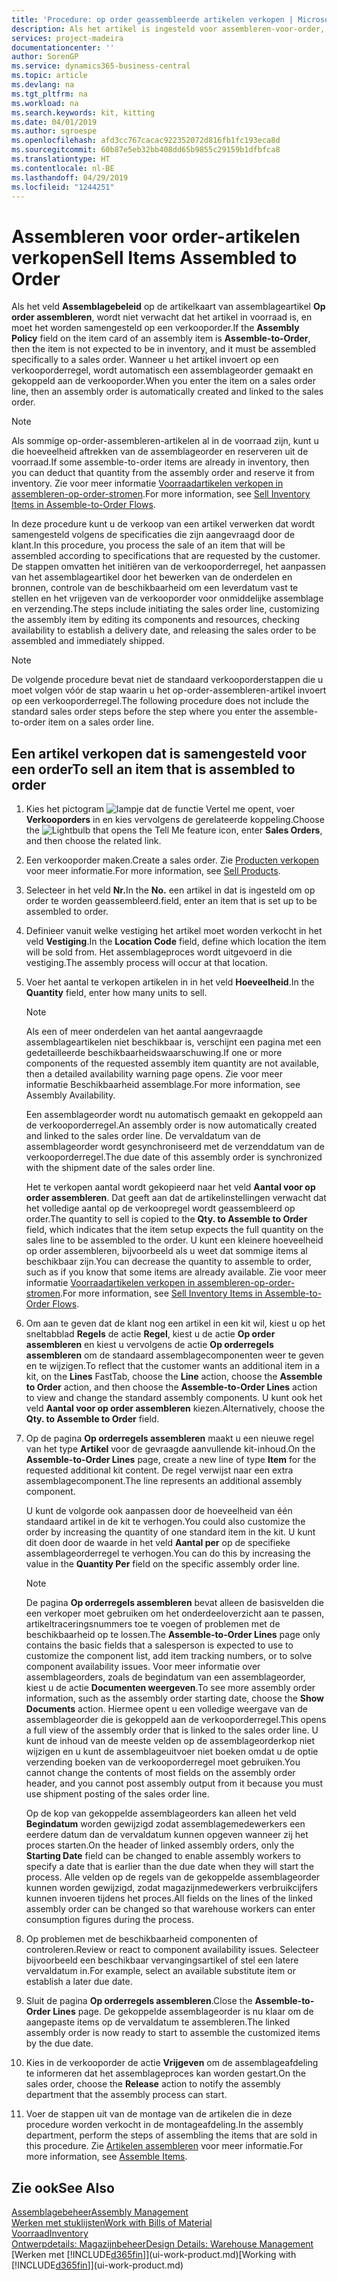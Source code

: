 ```yaml
---
title: 'Procedure: op order geassembleerde artikelen verkopen | Microsoft Docs'
description: Als het artikel is ingesteld voor assembleren-voor-order, wordt het artikel niet verwacht in voorraad te zijn en moet het specifiek voor een verkooporder worden geassembleerd. Wanneer u het artikel invoert op een verkooporderregel, wordt automatisch een assemblageorder gemaakt en gekoppeld aan de verkooporder.
services: project-madeira
documentationcenter: ''
author: SorenGP
ms.service: dynamics365-business-central
ms.topic: article
ms.devlang: na
ms.tgt_pltfrm: na
ms.workload: na
ms.search.keywords: kit, kitting
ms.date: 04/01/2019
ms.author: sgroespe
ms.openlocfilehash: afd3cc767cacac922352072d816fb1fc193eca8d
ms.sourcegitcommit: 60b87e5eb32bb408dd65b9855c29159b1dfbfca8
ms.translationtype: HT
ms.contentlocale: nl-BE
ms.lasthandoff: 04/29/2019
ms.locfileid: "1244251"
---
```

# <a name="sell-items-assembled-to-order"></a><span data-ttu-id="9ad74-104">Assembleren voor order-artikelen verkopen</span><span class="sxs-lookup"><span data-stu-id="9ad74-104">Sell Items Assembled to Order</span></span>
<span data-ttu-id="9ad74-105">Als het veld **Assemblagebeleid** op de artikelkaart van assemblageartikel **Op order assembleren**, wordt niet verwacht dat het artikel in voorraad is, en moet het worden samengesteld op een verkooporder.</span><span class="sxs-lookup"><span data-stu-id="9ad74-105">If the **Assembly Policy** field on the item card of an assembly item is **Assemble-to-Order**, then the item is not expected to be in inventory, and it must be assembled specifically to a sales order.</span></span> <span data-ttu-id="9ad74-106">Wanneer u het artikel invoert op een verkooporderregel, wordt automatisch een assemblageorder gemaakt en gekoppeld aan de verkooporder.</span><span class="sxs-lookup"><span data-stu-id="9ad74-106">When you enter the item on a sales order line, then an assembly order is automatically created and linked to the sales order.</span></span>  

> [!NOTE]  
>  <span data-ttu-id="9ad74-107">Als sommige op-order-assembleren-artikelen al in de voorraad zijn, kunt u die hoeveelheid aftrekken van de assemblageorder en reserveren uit de voorraad.</span><span class="sxs-lookup"><span data-stu-id="9ad74-107">If some assemble-to-order items are already in inventory, then you can deduct that quantity from the assembly order and reserve it from inventory.</span></span> <span data-ttu-id="9ad74-108">Zie voor meer informatie [Voorraadartikelen verkopen in assembleren-op-order-stromen](assembly-how-to-sell-assemble-to-order-items-and-inventory-items-together.md).</span><span class="sxs-lookup"><span data-stu-id="9ad74-108">For more information, see [Sell Inventory Items in Assemble-to-Order Flows](assembly-how-to-sell-assemble-to-order-items-and-inventory-items-together.md).</span></span>  

<span data-ttu-id="9ad74-109">In deze procedure kunt u de verkoop van een artikel verwerken dat wordt samengesteld volgens de specificaties die zijn aangevraagd door de klant.</span><span class="sxs-lookup"><span data-stu-id="9ad74-109">In this procedure, you process the sale of an item that will be assembled according to specifications that are requested by the customer.</span></span> <span data-ttu-id="9ad74-110">De stappen omvatten het initiëren van de verkooporderregel, het aanpassen van het assemblageartikel door het bewerken van de onderdelen en bronnen, controle van de beschikbaarheid om een leverdatum vast te stellen en het vrijgeven van de verkooporder voor onmiddelijke assemblage en verzending.</span><span class="sxs-lookup"><span data-stu-id="9ad74-110">The steps include initiating the sales order line, customizing the assembly item by editing its components and resources, checking availability to establish a delivery date, and releasing the sales order to be assembled and immediately shipped.</span></span>  

> [!NOTE]  
>  <span data-ttu-id="9ad74-111">De volgende procedure bevat niet de standaard verkooporderstappen die u moet volgen vóór de stap waarin u het op-order-assembleren-artikel invoert op een verkooporderregel.</span><span class="sxs-lookup"><span data-stu-id="9ad74-111">The following procedure does not include the standard sales order steps before the step where you enter the assemble-to-order item on a sales order line.</span></span>  

## <a name="to-sell-an-item-that-is-assembled-to-order"></a><span data-ttu-id="9ad74-112">Een artikel verkopen dat is samengesteld voor een order</span><span class="sxs-lookup"><span data-stu-id="9ad74-112">To sell an item that is assembled to order</span></span>  
1.  <span data-ttu-id="9ad74-113">Kies het pictogram ![lampje dat de functie Vertel me opent](media/ui-search/search_small.png "Vertel me wat u wilt doen"), voer **Verkooporders** in en kies vervolgens de gerelateerde koppeling.</span><span class="sxs-lookup"><span data-stu-id="9ad74-113">Choose the ![Lightbulb that opens the Tell Me feature](media/ui-search/search_small.png "Tell me what you want to do") icon, enter **Sales Orders**, and then choose the related link.</span></span>  
2.  <span data-ttu-id="9ad74-114">Een verkooporder maken.</span><span class="sxs-lookup"><span data-stu-id="9ad74-114">Create a sales order.</span></span> <span data-ttu-id="9ad74-115">Zie [Producten verkopen](sales-how-sell-products.md) voor meer informatie.</span><span class="sxs-lookup"><span data-stu-id="9ad74-115">For more information, see [Sell Products](sales-how-sell-products.md).</span></span>  
3.  <span data-ttu-id="9ad74-116">Selecteer in het veld **Nr.**</span><span class="sxs-lookup"><span data-stu-id="9ad74-116">In the **No.**</span></span> <span data-ttu-id="9ad74-117">een artikel in dat is ingesteld om op order te worden geassembleerd.</span><span class="sxs-lookup"><span data-stu-id="9ad74-117">field, enter an item that is set up to be assembled to order.</span></span>  
4.  <span data-ttu-id="9ad74-118">Definieer vanuit welke vestiging het artikel moet worden verkocht in het veld **Vestiging**.</span><span class="sxs-lookup"><span data-stu-id="9ad74-118">In the **Location Code** field, define which location the item will be sold from.</span></span> <span data-ttu-id="9ad74-119">Het assemblageproces wordt uitgevoerd in die vestiging.</span><span class="sxs-lookup"><span data-stu-id="9ad74-119">The assembly process will occur at that location.</span></span>  
5.  <span data-ttu-id="9ad74-120">Voer het aantal te verkopen artikelen in in het veld **Hoeveelheid**.</span><span class="sxs-lookup"><span data-stu-id="9ad74-120">In the **Quantity** field, enter how many units to sell.</span></span>  

    > [!NOTE]  
    >  <span data-ttu-id="9ad74-121">Als een of meer onderdelen van het aantal aangevraagde assemblageartikelen niet beschikbaar is, verschijnt een pagina met een gedetailleerde beschikbaarheidswaarschuwing.</span><span class="sxs-lookup"><span data-stu-id="9ad74-121">If one or more components of the requested assembly item quantity are not available, then a detailed availability warning page opens.</span></span> <span data-ttu-id="9ad74-122">Zie voor meer informatie Beschikbaarheid assemblage.</span><span class="sxs-lookup"><span data-stu-id="9ad74-122">For more information, see Assembly Availability.</span></span>  

    <span data-ttu-id="9ad74-123">Een assemblageorder wordt nu automatisch gemaakt en gekoppeld aan de verkooporderregel.</span><span class="sxs-lookup"><span data-stu-id="9ad74-123">An assembly order is now automatically created and linked to the sales order line.</span></span> <span data-ttu-id="9ad74-124">De vervaldatum van de assemblageorder wordt gesynchroniseerd met de verzenddatum van de verkooporderregel.</span><span class="sxs-lookup"><span data-stu-id="9ad74-124">The due date of this assembly order is synchronized with the shipment date of the sales order line.</span></span>  

    <span data-ttu-id="9ad74-125">Het te verkopen aantal wordt gekopieerd naar het veld **Aantal voor op order assembleren**. Dat geeft aan dat de artikelinstellingen verwacht dat het volledige aantal op de verkoopregel wordt geassembleerd op order.</span><span class="sxs-lookup"><span data-stu-id="9ad74-125">The quantity to sell is copied to the **Qty. to Assemble to Order** field, which indicates that the item setup expects the full quantity on the sales line to be assembled to the order.</span></span> <span data-ttu-id="9ad74-126">U kunt een kleinere hoeveelheid op order assembleren, bijvoorbeeld als u weet dat sommige items al beschikbaar zijn.</span><span class="sxs-lookup"><span data-stu-id="9ad74-126">You can decrease the quantity to assemble to order, such as if you know that some items are already available.</span></span> <span data-ttu-id="9ad74-127">Zie voor meer informatie [Voorraadartikelen verkopen in assembleren-op-order-stromen](assembly-how-to-sell-inventory-items-in-assemble-to-order-flows.md).</span><span class="sxs-lookup"><span data-stu-id="9ad74-127">For more information, see [Sell Inventory Items in Assemble-to-Order Flows](assembly-how-to-sell-inventory-items-in-assemble-to-order-flows.md).</span></span>  

6.  <span data-ttu-id="9ad74-128">Om aan te geven dat de klant nog een artikel in een kit wil, kiest u op het sneltabblad **Regels** de actie **Regel**, kiest u de actie **Op order assembleren** en kiest u vervolgens de actie **Op orderregels assembleren** om de standaard assemblagecomponenten weer te geven en te wijzigen.</span><span class="sxs-lookup"><span data-stu-id="9ad74-128">To reflect that the customer wants an additional item in a kit, on the **Lines** FastTab, choose the **Line** action, choose the **Assemble to Order** action, and then choose the **Assemble-to-Order Lines** action to view and change the standard assembly components.</span></span> <span data-ttu-id="9ad74-129">U kunt ook het veld **Aantal voor op order assembleren** kiezen.</span><span class="sxs-lookup"><span data-stu-id="9ad74-129">Alternatively, choose the **Qty. to Assemble to Order** field.</span></span>  
7.  <span data-ttu-id="9ad74-130">Op de pagina **Op orderregels assembleren** maakt u een nieuwe regel van het type **Artikel** voor de gevraagde aanvullende kit-inhoud.</span><span class="sxs-lookup"><span data-stu-id="9ad74-130">On the **Assemble-to-Order Lines** page, create a new line of type **Item** for the requested additional kit content.</span></span> <span data-ttu-id="9ad74-131">De regel verwijst naar een extra assemblagecomponent.</span><span class="sxs-lookup"><span data-stu-id="9ad74-131">The line represents an additional assembly component.</span></span>  

    <span data-ttu-id="9ad74-132">U kunt de volgorde ook aanpassen door de hoeveelheid van één standaard artikel in de kit te verhogen.</span><span class="sxs-lookup"><span data-stu-id="9ad74-132">You could also customize the order by increasing the quantity of one standard item in the kit.</span></span> <span data-ttu-id="9ad74-133">U kunt dit doen door de waarde in het veld **Aantal per** op de specifieke assemblageorderregel te verhogen.</span><span class="sxs-lookup"><span data-stu-id="9ad74-133">You can do this by increasing the value in the **Quantity Per** field on the specific assembly order line.</span></span>  

    > [!NOTE]  
    >  <span data-ttu-id="9ad74-134">De pagina **Op orderregels assembleren** bevat alleen de basisvelden die een verkoper moet gebruiken om het onderdeeloverzicht aan te passen, artikeltraceringsnummers toe te voegen of problemen met de beschikbaarheid op te lossen.</span><span class="sxs-lookup"><span data-stu-id="9ad74-134">The **Assemble-to-Order Lines** page only contains the basic fields that a salesperson is expected to use to customize the component list, add item tracking numbers, or to solve component availability issues.</span></span> <span data-ttu-id="9ad74-135">Voor meer informatie over assemblageorders, zoals de begindatum van een assemblageorder, kiest u de actie **Documenten weergeven**.</span><span class="sxs-lookup"><span data-stu-id="9ad74-135">To see more assembly order information, such as the assembly order starting date, choose the **Show Documents** action.</span></span> <span data-ttu-id="9ad74-136">Hiermee opent u een volledige weergave van de assemblageorder die is gekoppeld aan de verkooporderregel.</span><span class="sxs-lookup"><span data-stu-id="9ad74-136">This opens a full view of the assembly order that is linked to the sales order line.</span></span> <span data-ttu-id="9ad74-137">U kunt de inhoud van de meeste velden op de assemblageorderkop niet wijzigen en u kunt de assemblageuitvoer niet boeken omdat u de optie verzending boeken van de verkooporderregel moet gebruiken.</span><span class="sxs-lookup"><span data-stu-id="9ad74-137">You cannot change the contents of most fields on the assembly order header, and you cannot post assembly output from it because you must use shipment posting of the sales order line.</span></span>  
    >   
    >  <span data-ttu-id="9ad74-138">Op de kop van gekoppelde assemblageorders kan alleen het veld **Begindatum** worden gewijzigd zodat assemblagemedewerkers een eerdere datum dan de vervaldatum kunnen opgeven wanneer zij het proces starten.</span><span class="sxs-lookup"><span data-stu-id="9ad74-138">On the header of linked assembly orders, only the **Starting Date** field can be changed to enable assembly workers to specify a date that is earlier than the due date when they will start the process.</span></span> <span data-ttu-id="9ad74-139">Alle velden op de regels van de gekoppelde assemblageorder kunnen worden gewijzigd, zodat magazijnmedewerkers verbruikcijfers kunnen invoeren tijdens het proces.</span><span class="sxs-lookup"><span data-stu-id="9ad74-139">All fields on the lines of the linked assembly order can be changed so that warehouse workers can enter consumption figures during the process.</span></span>  

8.  <span data-ttu-id="9ad74-140">Op problemen met de beschikbaarheid componenten of controleren.</span><span class="sxs-lookup"><span data-stu-id="9ad74-140">Review or react to component availability issues.</span></span> <span data-ttu-id="9ad74-141">Selecteer bijvoorbeeld een beschikbaar vervangingsartikel of stel een latere vervaldatum in.</span><span class="sxs-lookup"><span data-stu-id="9ad74-141">For example, select an available substitute item or establish a later due date.</span></span>  
9. <span data-ttu-id="9ad74-142">Sluit de pagina **Op orderregels assembleren**.</span><span class="sxs-lookup"><span data-stu-id="9ad74-142">Close the **Assemble-to-Order Lines** page.</span></span> <span data-ttu-id="9ad74-143">De gekoppelde assemblageorder is nu klaar om de aangepaste items op de vervaldatum te assembleren.</span><span class="sxs-lookup"><span data-stu-id="9ad74-143">The linked assembly order is now ready to start to assemble the customized items by the due date.</span></span>  
10. <span data-ttu-id="9ad74-144">Kies in de verkooporder de actie **Vrijgeven** om de assemblageafdeling te informeren dat het assemblageproces kan worden gestart.</span><span class="sxs-lookup"><span data-stu-id="9ad74-144">On the sales order, choose the **Release** action to notify the assembly department that the assembly process can start.</span></span>  
11. <span data-ttu-id="9ad74-145">Voer de stappen uit van de montage van de artikelen die in deze procedure worden verkocht in de montageafdeling.</span><span class="sxs-lookup"><span data-stu-id="9ad74-145">In the assembly department, perform the steps of assembling the items that are sold in this procedure.</span></span> <span data-ttu-id="9ad74-146">Zie [Artikelen assembleren](assembly-how-to-assemble-items.md) voor meer informatie.</span><span class="sxs-lookup"><span data-stu-id="9ad74-146">For more information, see [Assemble Items](assembly-how-to-assemble-items.md).</span></span>  

## <a name="see-also"></a><span data-ttu-id="9ad74-147">Zie ook</span><span class="sxs-lookup"><span data-stu-id="9ad74-147">See Also</span></span>  
[<span data-ttu-id="9ad74-148">Assemblagebeheer</span><span class="sxs-lookup"><span data-stu-id="9ad74-148">Assembly Management</span></span>](assembly-assemble-items.md)  
[<span data-ttu-id="9ad74-149">Werken met stuklijsten</span><span class="sxs-lookup"><span data-stu-id="9ad74-149">Work with Bills of Material</span></span>](inventory-how-work-BOMs.md)  
[<span data-ttu-id="9ad74-150">Voorraad</span><span class="sxs-lookup"><span data-stu-id="9ad74-150">Inventory</span></span>](inventory-manage-inventory.md)  
[<span data-ttu-id="9ad74-151">Ontwerpdetails: Magazijnbeheer</span><span class="sxs-lookup"><span data-stu-id="9ad74-151">Design Details: Warehouse Management</span></span>](design-details-warehouse-management.md)  
<span data-ttu-id="9ad74-152">[Werken met [!INCLUDE[d365fin](includes/d365fin_md.md)]](ui-work-product.md)</span><span class="sxs-lookup"><span data-stu-id="9ad74-152">[Working with [!INCLUDE[d365fin](includes/d365fin_md.md)]](ui-work-product.md)</span></span>
